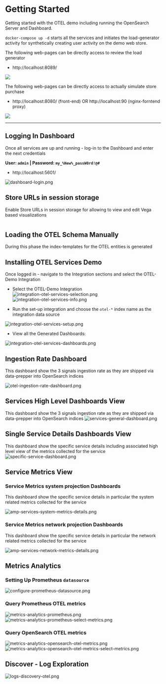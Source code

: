 # Getting Started
Getting started with the OTEL demo including running the OpenSearch Server and Dashboard.

`docker-compose up -d` starts all the services and initiates the load-generator activity for synthetically creating user activity on the demo web store.

The following web-pages can be directly access to review the load generator
 - http://localhost:8089/

![](./img/load-generator.png)

The following web-pages can be directly access to actually simulate store purchase
- http://localhost:8080/ (front-end) OR  http://localhost:90 (nginx-forntend proxy) 

![](./img/demo-app.png)


---

## Logging In Dashboard

Once all services are up and running - log-in to the Dashboard and enter the next credentials

**User: `admin`  | Password:  `my_%New%_passW0rd!@#`** 

- http://localhost:5601/

![dashboard-login.png](img%2Fdashboard-login.png)

## Store URLs in session storage
Enable Store URLs in session storage for allowing to view and edit Vega based visualizations 

![]()

## Loading the OTEL Schema Manually
During this phase the index-templates for the OTEL entities is generated  

## Installing OTEL Services Demo 

Once logged in - navigate to the Integration sections and select the OTEL-Demo Integration

- Select the OTEL-Demo Integration
![integration-otel-services-selection.png](img%2Fintegration-otel-services-selection.png)
![integration-otel-services-info.png](img%2Fintegration-otel-services-info.png)

- Run the set-up integration and choose the `otel-*` index name as the integration data source

![integration-otel-services-setup.png](img%2Fintegration-otel-services-setup.png)

 - View all the Generated Dashboards:

![integration-otel-services-dashboards.png](img%2Fintegration-otel-services-dashboards.png)

## Ingestion Rate Dashboard
This dashboard show the 3 signals ingestion rate as they are shipped via data-prepper into OpenSearch indices

![otel-ingestion-rate-dashboard.png](img%2Fotel-ingestion-rate-dashboard.png)

## Services High Level Dashboards View
This dashboard show the 3 signals ingestion rate as they are shipped via data-prepper into OpenSearch indices
![services-general-dashboard.png](img%2Fservices-general-dashboard.png)

## Single Service Details Dashboards View
This dashboard show the specific service details including associated high level view of the metrics collected for the service 
![specific-service-dashboard.png](img%2Fspecific-service-dashboard.png)

## Service Metrics View

### Service Metrics system projection Dashboards 
This dashboard show the specific service details in particular the system related metrics collected for the service

![amp-services-system-metrics-details.png](img%2Famp-services-system-metrics-details.png)

### Service Metrics network projection Dashboards 
This dashboard show the specific service details in particular the network related metrics collected for the service

![amp-services-network-metrics-details.png](img%2Famp-services-network-metrics-details.png)

## Metrics Analytics

### Setting Up Prometheus `datasource`
![configure-prometheus-datasource.png](img%2Fconfigure-prometheus-datasource.png)

### Query Prometheus OTEL metrics
![metrics-analytics-prometheus.png](img%2Fmetrics-analytics-prometheus.png)
![metrics-analytics-prometheus-select-metrics.png](img%2Fmetrics-analytics-prometheus-select-metrics.png)

### Query OpenSearch OTEL metrics
![metrics-analytics-opensearch-otel-metrics.png](img%2Fmetrics-analytics-opensearch-otel-metrics.png)
![metrics-analytics-opensearch-otel-metrics-select-metrics.png](img%2Fmetrics-analytics-opensearch-otel-metrics-select-metrics.png)

## Discover - Log Exploration
![logs-discovery-otel.png](img%2Flogs-discovery-otel.png)
